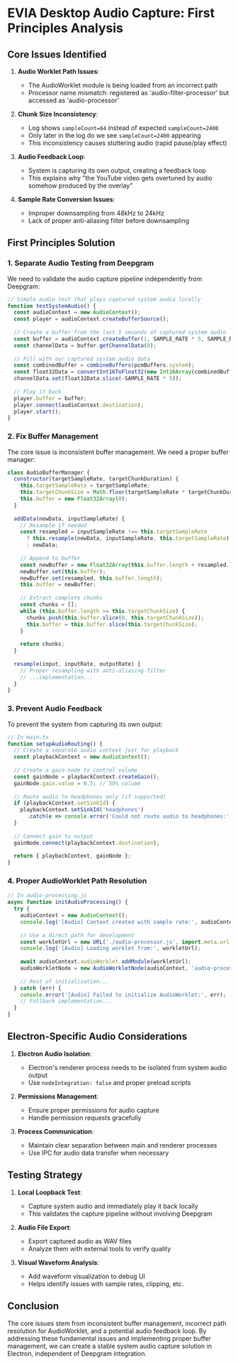 # EVIA Desktop Audio Capture: First Principles Analysis

## Core Issues Identified

1. **Audio Worklet Path Issues**: 
   - The AudioWorklet module is being loaded from an incorrect path
   - Processor name mismatch: registered as 'audio-filter-processor' but accessed as 'audio-processor'

2. **Chunk Size Inconsistency**:
   - Log shows `sampleCount=64` instead of expected `sampleCount=2400`
   - Only later in the log do we see `sampleCount=2400` appearing
   - This inconsistency causes stuttering audio (rapid pause/play effect)

3. **Audio Feedback Loop**:
   - System is capturing its own output, creating a feedback loop
   - This explains why "the YouTube video gets overtuned by audio somehow produced by the overlay"

4. **Sample Rate Conversion Issues**:
   - Improper downsampling from 48kHz to 24kHz
   - Lack of proper anti-aliasing filter before downsampling

## First Principles Solution

### 1. Separate Audio Testing from Deepgram

We need to validate the audio capture pipeline independently from Deepgram:

```javascript
// Simple audio test that plays captured system audio locally
function testSystemAudio() {
  const audioContext = new AudioContext();
  const player = audioContext.createBufferSource();
  
  // Create a buffer from the last 5 seconds of captured system audio
  const buffer = audioContext.createBuffer(1, SAMPLE_RATE * 5, SAMPLE_RATE);
  const channelData = buffer.getChannelData(0);
  
  // Fill with our captured system audio data
  const combinedBuffer = combineBuffers(pcmBuffers.system);
  const float32Data = convertInt16ToFloat32(new Int16Array(combinedBuffer));
  channelData.set(float32Data.slice(-SAMPLE_RATE * 5));
  
  // Play it back
  player.buffer = buffer;
  player.connect(audioContext.destination);
  player.start();
}
```

### 2. Fix Buffer Management

The core issue is inconsistent buffer management. We need a proper buffer manager:

```javascript
class AudioBufferManager {
  constructor(targetSampleRate, targetChunkDuration) {
    this.targetSampleRate = targetSampleRate;
    this.targetChunkSize = Math.floor(targetSampleRate * targetChunkDuration);
    this.buffer = new Float32Array(0);
  }
  
  addData(newData, inputSampleRate) {
    // Resample if needed
    const resampled = inputSampleRate !== this.targetSampleRate 
      ? this.resample(newData, inputSampleRate, this.targetSampleRate) 
      : newData;
      
    // Append to buffer
    const newBuffer = new Float32Array(this.buffer.length + resampled.length);
    newBuffer.set(this.buffer);
    newBuffer.set(resampled, this.buffer.length);
    this.buffer = newBuffer;
    
    // Extract complete chunks
    const chunks = [];
    while (this.buffer.length >= this.targetChunkSize) {
      chunks.push(this.buffer.slice(0, this.targetChunkSize));
      this.buffer = this.buffer.slice(this.targetChunkSize);
    }
    
    return chunks;
  }
  
  resample(input, inputRate, outputRate) {
    // Proper resampling with anti-aliasing filter
    // ...implementation...
  }
}
```

### 3. Prevent Audio Feedback

To prevent the system from capturing its own output:

```javascript
// In main.ts
function setupAudioRouting() {
  // Create a separate audio context just for playback
  const playbackContext = new AudioContext();
  
  // Create a gain node to control volume
  const gainNode = playbackContext.createGain();
  gainNode.gain.value = 0.5; // 50% volume
  
  // Route audio to headphones only (if supported)
  if (playbackContext.setSinkId) {
    playbackContext.setSinkId('headphones')
      .catch(e => console.error('Could not route audio to headphones:', e));
  }
  
  // Connect gain to output
  gainNode.connect(playbackContext.destination);
  
  return { playbackContext, gainNode };
}
```

### 4. Proper AudioWorklet Path Resolution

```javascript
// In audio-processing.js
async function initAudioProcessing() {
  try {
    audioContext = new AudioContext();
    console.log('[Audio] Context created with sample rate:', audioContext.sampleRate);
    
    // Use a direct path for development
    const workletUrl = new URL('./audio-processor.js', import.meta.url).href;
    console.log('[Audio] Loading worklet from:', workletUrl);
    
    await audioContext.audioWorklet.addModule(workletUrl);
    audioWorkletNode = new AudioWorkletNode(audioContext, 'audio-processor');
    
    // Rest of initialization...
  } catch (err) {
    console.error('[Audio] Failed to initialize AudioWorklet:', err);
    // Fallback implementation...
  }
}
```

## Electron-Specific Audio Considerations

1. **Electron Audio Isolation**:
   - Electron's renderer process needs to be isolated from system audio output
   - Use `nodeIntegration: false` and proper preload scripts

2. **Permissions Management**:
   - Ensure proper permissions for audio capture
   - Handle permission requests gracefully

3. **Process Communication**:
   - Maintain clear separation between main and renderer processes
   - Use IPC for audio data transfer when necessary

## Testing Strategy

1. **Local Loopback Test**:
   - Capture system audio and immediately play it back locally
   - This validates the capture pipeline without involving Deepgram

2. **Audio File Export**:
   - Export captured audio as WAV files
   - Analyze them with external tools to verify quality

3. **Visual Waveform Analysis**:
   - Add waveform visualization to debug UI
   - Helps identify issues with sample rates, clipping, etc.

## Conclusion

The core issues stem from inconsistent buffer management, incorrect path resolution for AudioWorklet, and a potential audio feedback loop. By addressing these fundamental issues and implementing proper buffer management, we can create a stable system audio capture solution in Electron, independent of Deepgram integration.

